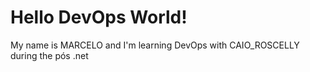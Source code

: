 # Hello DevOps World! 
My name is MARCELO and I'm learning DevOps with CAIO_ROSCELLY during the pós .net